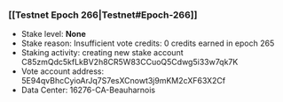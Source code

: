 ### [[Testnet Epoch 266|Testnet#Epoch-266]]
* Stake level: **None**
* Stake reason: Insufficient vote credits: 0 credits earned in epoch 265
* Staking activity: creating new stake account C85zmQdc5kfLkBV2h8CR5W83CCuoQ5Cdwg5i33w7qk7K
* Vote account address: 5E94qvBhcCyioArJq7S7esXCnowt3j9mKM2cXF63X2Cf
* Data Center: 16276-CA-Beauharnois